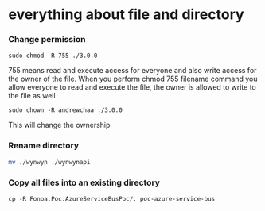 # everything about file and directory

### Change permission

```
sudo chmod -R 755 ./3.0.0
```

755 means read and execute access for everyone and also write access for the owner of the file. When you perform chmod 755 filename command you allow everyone to read and execute the file, the owner is allowed to write to the file as well

```
sudo chown -R andrewchaa ./3.0.0
```

This will change the ownership

### Rename directory

```bash
mv ./wynwyn ./wynwynapi
```

### Copy all files into an existing directory

    cp -R Fonoa.Poc.AzureServiceBusPoc/. poc-azure-service-bus
